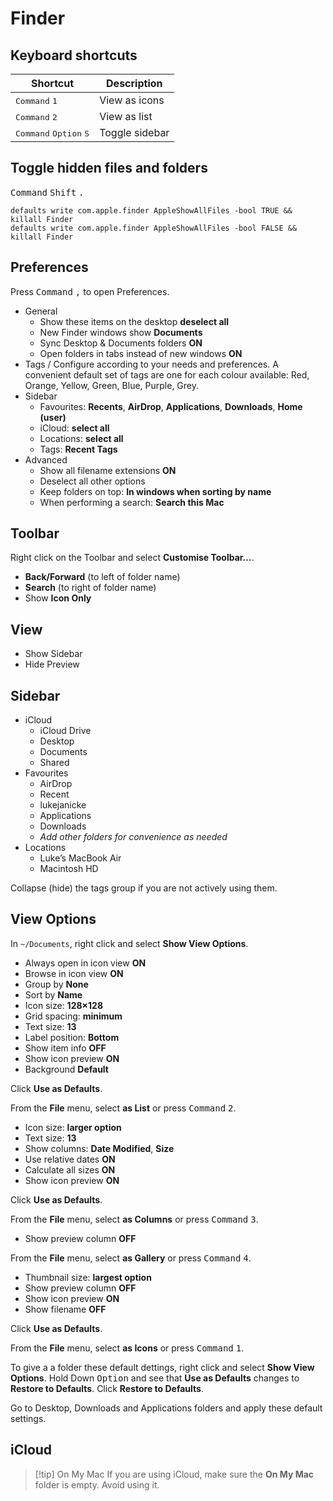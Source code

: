 # Finder

## Keyboard shortcuts

| Shortcut                                          | Description    |
| ------------------------------------------------- | -------------- |
| <kbd>Command</kbd> <kbd>1</kbd>                   | View as icons  |
| <kbd>Command</kbd> <kbd>2</kbd>                   | View as list   |
| <kbd>Command</kbd> <kbd>Option</kbd> <kbd>S</kbd> | Toggle sidebar |

## Toggle hidden files and folders

<kbd>Command</kbd> <kbd>Shift</kbd> <kbd>.</kbd>

```shell
defaults write com.apple.finder AppleShowAllFiles -bool TRUE && killall Finder
defaults write com.apple.finder AppleShowAllFiles -bool FALSE && killall Finder
```

## Preferences

Press <kbd>Command</kbd> <kbd>,</kbd> to open Preferences.

- General
	- Show these items on the desktop **deselect all**
	- New Finder windows show **Documents**
	- Sync Desktop & Documents folders **ON**
	- Open folders in tabs instead of new windows **ON**
- Tags / Configure according to your needs and preferences. A convenient default set of tags are one for each colour available: Red, Orange, Yellow, Green, Blue, Purple, Grey.
- Sidebar
	- Favourites: **Recents**, **AirDrop**, **Applications**, **Downloads**, **Home (user)**
	- iCloud: **select all**
	- Locations: **select all**
	- Tags: **Recent Tags**
- Advanced
	- Show all filename extensions **ON**
	- Deselect all other options
	- Keep folders on top: **In windows when sorting by name**
	- When performing a search: **Search this Mac**

## Toolbar

Right click on the Toolbar and select **Customise Toolbar…**.

- **Back/Forward** (to left of folder name)
- **Search** (to right of folder name)
- Show **Icon Only**

## View

- Show Sidebar
- Hide Preview

## Sidebar

- iCloud
	- iCloud Drive
	- Desktop
	- Documents
	- Shared
- Favourites
	- AirDrop
	- Recent
	- lukejanicke
	- Applications
	- Downloads
	- *Add other folders for convenience as needed*
- Locations
	- Luke’s MacBook Air
	- Macintosh HD

Collapse (hide) the tags group if you are not actively using them.

## View Options

In `~/Documents`, right click and select **Show View Options**.

- Always open in icon view **ON**
- Browse in icon view **ON**
- Group by **None**
- Sort by **Name**
- Icon size: **128×128**
- Grid spacing: **minimum**
- Text size: **13**
- Label position: **Bottom**
- Show item info **OFF**
- Show icon preview **ON**
- Background **Default**

Click **Use as Defaults**.

From the **File** menu, select **as List** or press <kbd>Command</kbd> <kbd>2</kbd>.

- Icon size: **larger option**
- Text size: **13**
- Show columns: **Date Modified**, **Size**
- Use relative dates **ON**
- Calculate all sizes **ON**
- Show icon preview **ON**

Click **Use as Defaults**.

From the **File** menu, select **as Columns** or press <kbd>Command</kbd> <kbd>3</kbd>.

- Show preview column **OFF**

From the **File** menu, select **as Gallery** or press <kbd>Command</kbd> <kbd>4</kbd>.

- Thumbnail size: **largest option**
- Show preview column **OFF**
- Show icon preview **ON**
- Show filename **OFF**

Click **Use as Defaults**.

From the **File** menu, select **as Icons** or press <kbd>Command</kbd> <kbd>1</kbd>.

To give a a folder these default dettings, right click and select **Show View Options**. Hold Down <kbd>Option</kbd> and see that **Use as Defaults** changes to **Restore to Defaults**. Click **Restore to Defaults**.

Go to Desktop, Downloads and Applications folders and apply these default settings.

## iCloud

> [!tip] On My Mac
> If you are using iCloud, make sure the **On My Mac** folder is empty. Avoid using it.
